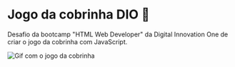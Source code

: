 # Jogo da cobrinha DIO 🐍
Desafio da bootcamp "HTML Web Developer" da Digital Innovation One de criar o jogo da cobrinha com JavaScript.

![Gif com o jogo da cobrinha](https://media.giphy.com/media/zyjeO29BVxWJSbFfsF/giphy.gif?cid=790b761148ade4332881338fa9bc127392f84768f9455cc2&rid=giphy.gif&ct=g)
